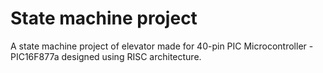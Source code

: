 # State machine project
A state machine project of elevator made for 40-pin PIC Microcontroller - PIC16F877a  designed using RISC architecture.
